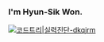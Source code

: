 ### I'm Hyun-Sik Won.

[![코드트리|실력진단-dkqjrm](https://banner.codetree.ai/v1/banner/dkqjrm)](https://www.codetree.ai/profiles/dkqjrm)

<!--
**dkqjrm/dkqjrm** is a ✨ _special_ ✨ repository because its `README.md` (this file) appears on your GitHub profile.

Here are some ideas to get you started:

- 🔭 I’m currently working on ...
- 🌱 I’m currently learning ...
- 👯 I’m looking to collaborate on ...
- 🤔 I’m looking for help with ...
- 💬 Ask me about ...
- 📫 How to reach me: ...
- 😄 Pronouns: ...
- ⚡ Fun fact: ...
-->
